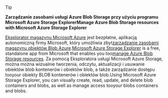 > [!TIP]
> 
> <span data-ttu-id="7d440-101">**Zarządzanie zasobami usługi Azure Blob Storage przy użyciu programu Microsoft Azure Storage Explorer**</span><span class="sxs-lookup"><span data-stu-id="7d440-101">**Manage Azure Blob Storage resources with Microsoft Azure Storage Explorer**</span></span>
> 
> <span data-ttu-id="7d440-102">[Eksplorator magazynu Microsoft Azure](../articles/vs-azure-tools-storage-manage-with-storage-explorer.md) jest bezpłatne, aplikacją autonomiczną firmy Microsoft, który umożliwia zbyt[zarządzanie zasobami magazynu obiektów Blob Azure](../articles/vs-azure-tools-storage-explorer-blobs.md).</span><span class="sxs-lookup"><span data-stu-id="7d440-102">[Microsoft Azure Storage Explorer](../articles/vs-azure-tools-storage-manage-with-storage-explorer.md) is a free, standalone app from Microsoft that enables you too[manage Azure Blob Storage resources](../articles/vs-azure-tools-storage-explorer-blobs.md).</span></span> <span data-ttu-id="7d440-103">Za pomocą Eksploratora usługi Microsoft Azure Storage, można można wizualnie tworzenia, odczytu, aktualizacji i usuwanie obiektów blob kontenerów i obiektów blob, a także zarządzanie dostępu tooyour obiekty BLOB kontenerów i obiektów blob.</span><span class="sxs-lookup"><span data-stu-id="7d440-103">Using Microsoft Azure Storage Explorer, you can visually create, read, update, and delete blob containers and blobs, as well as manage access tooyour blobs containers and blobs.</span></span>


